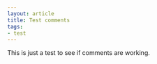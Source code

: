 ```yaml
---
layout: article
title: Test comments
tags: 
- test 
---
```


This is just a test to see if comments are working. 
